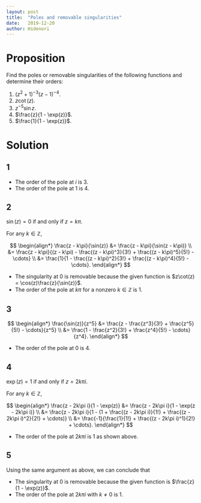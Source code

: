 ```yaml
---
layout: post
title:  "Poles and removable singularities"
date:   2019-12-20
author: Hidenori
---
```


# Proposition
Find the poles or removable singularities of the following functions and determine their orders:
1. $(z^2 + 1)^{-3}(z - 1)^{-4}$.
1. $z\cot(z)$.
1. $z^{-5}\sin z$.
1. $\frac{z}{1 - \exp(z)}$.
1. $\frac{1}{1 - \exp(z)}$.

# Solution
## 1
* The order of the pole at $i$ is $3$.
* The order of the pole at $1$ is $4$.

## 2
$\sin(z) = 0$ if and only if $z = k\pi$.

For any $k \in \mathbb{Z}$,

$$
\begin{align*}
  \frac{z - k\pi}{\sin(z)}
    &= \frac{z - k\pi}{\sin(z - k\pi)} \\
    &= \frac{z - k\pi}{(z - k\pi) - \frac{(z - k\pi)^3}{3!} + \frac{(z - k\pi)^5}{5!} - \cdots} \\
    &= \frac{1}{1 - \frac{(z - k\pi)^2}{3!} + \frac{(z - k\pi)^4}{5!} - \cdots}.
\end{align*}
$$

* The singularity at 0 is removable because the given function is $z\cot(z) = \cos(z)\frac{z}{\sin(z)}$.
* The order of the pole at $k\pi$ for a nonzero $k \in \mathbb{Z}$ is 1.

## 3

$$
\begin{align*}
  \frac{\sin(z)}{z^5}
    &= \frac{z - \frac{z^3}{3!} + \frac{z^5}{5!} - \cdots}{z^5} \\
    &= \frac{1 - \frac{z^2}{3!} + \frac{z^4}{5!} - \cdots}{z^4}.
\end{align*}
$$

* The order of the pole at $0$ is 4.

## 4

$\exp(z) = 1$ if and only if $z = 2k\pi i$.

For any $k \in \mathbb{Z}$,

$$
\begin{align*}
  \frac{z - 2k\pi i}{1 - \exp(z)}
    &= \frac{z - 2k\pi i}{1 - \exp(z - 2k\pi i)} \\
    &= \frac{z - 2k\pi i}{1 - (1 + \frac{(z - 2k\pi i)}{1!} + \frac{(z - 2k\pi i)^2}{2!} + \cdots)} \\
    &= \frac{-1}{\frac{1}{1!} + \frac{(z - 2k\pi i)^1}{2!} + \cdots}.
\end{align*}
$$

* The order of the pole at $2k \pi i$ is 1 as shown above.

## 5
Using the same argument as above, we can conclude that

* The singularity at 0 is removable because the given function is $\frac{z}{1 - \exp(z)}$.
* The order of the pole at $2k \pi i$ with $k \ne 0$ is 1.
